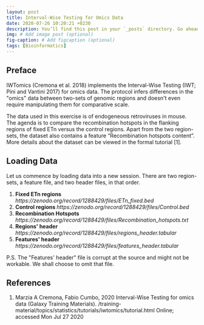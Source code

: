 ```yaml
---
layout: post
title: Interval-Wise Testing for Omics Data
date: 2020-07-26 10:20:21 +0230
description: You’ll find this post in your `_posts` directory. Go ahead and edit it and re-build the site to see your changes. # Add post description (optional)
img: # Add image post (optional)
fig-caption: # Add figcaption (optional)
tags: [Bioinformatics]
---
```


<h2> Preface </h2>
<p> IWTomics (Cremona et al. 2018) implements the Interval-Wise Testing (IWT; Pini and Vantini 2017) for omics data. The protocol infers differences in the "omics" data between two-sets of genomic regions and doesn't even require manipulating them for comparative scale.</p>

<p> The data used in this exercise is of endogeneous retroviruses in mouse. The agenda is to compare the recombination hotspots in the flanking regions of fixed ETn versus the control regions. Apart from the two region-sets, the dataset also contains a feature “Recombination hotspots content”. More details about the dataset can be viewed in the formal tutorial [1]. </p>


<h2> Loading Data </h2>

<p> Let us commence by loading data into a new session. There are two region-sets, a feature file, and two header files, in that order.</p>

<ol>
<li> <b> Fixed ETn regions </b><i> https://zenodo.org/record/1288429/files/ETn_fixed.bed </i> </li>
<li> <b> Control regions </b><i> https://zenodo.org/record/1288429/files/Control.bed </i> </li>
<li> <b> Recombination Hotspots </b><i> https://zenodo.org/record/1288429/files/Recombination_hotspots.txt </i> </li>
<li> <b> Regions' header </b><i> https://zenodo.org/record/1288429/files/regions_header.tabular </i> </li>
<li> <b> Features' header </b><i> https://zenodo.org/record/1288429/files/features_header.tabular </i> </li>
</ol>

P.S. The "Features' header" file is corrupt at the source and might not be workable. We shall choose to omit that file.


<h2> References </h2>

<ol>
<li> Marzia A Cremona, Fabio Cumbo, 2020 Interval-Wise Testing for omics data (Galaxy Training Materials). /training-material/topics/statistics/tutorials/iwtomics/tutorial.html Online; accessed Mon Jul 27 2020  </li>
</ol>